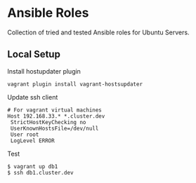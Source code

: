 # Ansible Roles

Collection of tried and tested Ansible roles for Ubuntu Servers.

## Local Setup

Install hostupdater plugin

```
vagrant plugin install vagrant-hostsupdater
```

Update ssh client

```
# For vagrant virtual machines
Host 192.168.33.* *.cluster.dev
 StrictHostKeyChecking no
 UserKnownHostsFile=/dev/null
 User root
 LogLevel ERROR
```

Test

```
$ vagrant up db1
$ ssh db1.cluster.dev
```


